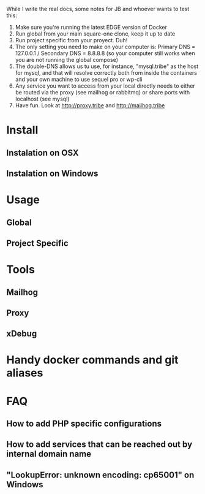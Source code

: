 While I write the real docs, some notes for JB and whoever wants to test this:

1) Make sure you're running the latest EDGE version of Docker
2) Run global from your main square-one clone, keep it up to date
3) Run project specific from your proyect. Duh!
4) The only setting you need to make on your computer is: Primary DNS = 127.0.0.1 / Secondary DNS = 8.8.8.8 (so your computer still works when you are not running the global compose)
5) The double-DNS allows us tu use, for instance, "mysql.tribe" as the host for mysql, and that will resolve correctly both from inside the containers and your own machine to use sequel pro or wp-cli
6) Any service you want to access from your local directly needs to either be routed via the proxy (see mailhog or rabbitmq) or share ports with localhost (see mysql) 
7) Have fun. Look at http://proxy.tribe and http://mailhog.tribe


# Install
## Instalation on OSX
## Instalation on Windows

# Usage
## Global 
## Project Specific

# Tools
## Mailhog
## Proxy
## xDebug

# Handy docker commands and git aliases

# FAQ
## How to add PHP specific configurations
## How to add services that can be reached out by internal domain name
## "LookupError: unknown encoding: cp65001" on Windows


